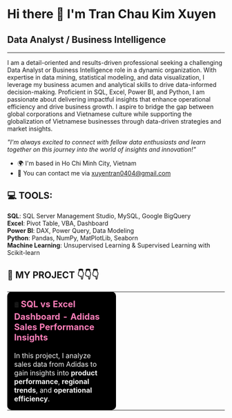 # Hi there 👋 I'm Tran Chau Kim Xuyen

## Data Analyst / Business Intelligence

---

I am a detail-oriented and results-driven professional seeking a challenging Data Analyst or Business Intelligence role in a dynamic organization. With expertise in data mining, statistical modeling, and data visualization, I leverage my business acumen and analytical skills to drive data-informed decision-making. Proficient in SQL, Excel, Power BI, and Python, I am passionate about delivering impactful insights that enhance operational efficiency and drive business growth. I aspire to bridge the gap between global corporations and Vietnamese culture while supporting the globalization of Vietnamese businesses through data-driven strategies and market insights.

_"I'm always excited to connect with fellow data enthusiasts and learn together on this journey into the world of insights and innovation!"_

- 🌍 I'm based in Ho Chi Minh City, Vietnam  
- 📧 You can contact me via xuyentran0404@gmail.com

## 💻 TOOLS:

**SQL**: SQL Server Management Studio, MySQL, Google BigQuery  
**Excel**: Pivot Table, VBA, Dashboard  
**Power BI**: DAX, Power Query, Data Modeling  
**Python**: Pandas, NumPy, MatPlotLib, Seaborn  
**Machine Learning**: Unsupervised Learning & Supervised Learning with Scikit-learn


## 🔗 MY PROJECT 👇👇👇

<table>
  <tr>
    <td width="50%" style="background-color: #000; padding: 16px; border-radius: 10px;">
      🛢️ <b>
        <a href="https://github.com/xuyentran0404/SQL-Excel-Adidas-Sales-Performance-Insights" 
           style="color: #ff7eb9; font-size: 20px; text-decoration: none;">
          SQL vs Excel Dashboard - Adidas Sales Performance Insights
        </a>
      </b><br><br>
      <span style="color: #f0f0f0; font-size: 16px;">
        In this project, I analyze sales data from Adidas to gain insights into 
        <b>product performance</b>, <b>regional trends</b>, and <b>operational efficiency</b>.
      </span>
    </td>
    <td width="50%">
    </td>
  </tr>
</table>





